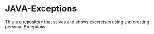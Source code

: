 # JAVA-Exceptions
This is a repository that solves and shows excercises using and creating personal Exceptions
